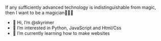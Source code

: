 If any sufficiently advanced technology is indistinguishable from magic, then I want to be a magician🧙🧙🧙
- 👋 Hi, I’m @skyrimer
- 👀 I’m interested in Python, JavaScript and Html/Css
- 🌱 I’m currently learning how to make websites
